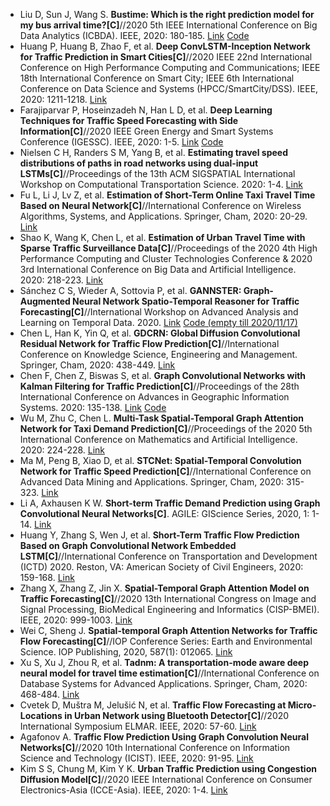 * Liu D, Sun J, Wang S. <b>Bustime: Which is the right prediction model for my bus arrival time?[C]</b>//2020 5th IEEE International Conference on Big Data Analytics (ICBDA). IEEE, 2020: 180-185. [Link](https://ieeexplore.ieee.org/abstract/document/9101265/) [Code](https://github.com/swangcs/BusGPS/final)
* Huang P, Huang B, Zhao F, et al. <b>Deep ConvLSTM-Inception Network for Traffic Prediction in Smart Cities[C]</b>//2020 IEEE 22nd International Conference on High Performance Computing and Communications; IEEE 18th International Conference on Smart City; IEEE 6th International Conference on Data Science and Systems (HPCC/SmartCity/DSS). IEEE, 2020: 1211-1218. [Link](https://ieeexplore.ieee.org/abstract/document/9407933/)
* Farajiparvar P, Hoseinzadeh N, Han L D, et al. <b>Deep Learning Techniques for Traffic Speed Forecasting with Side Information[C]</b>//2020 IEEE Green Energy and Smart Systems Conference (IGESSC). IEEE, 2020: 1-5. [Link](https://ieeexplore.ieee.org/abstract/document/9285132/) [Code](https://github.com/parinazfa/Traffic-Speed-Prediction-with-WaveNet-Model)
* Nielsen C H, Randers S M, Yang B, et al. <b>Estimating travel speed distributions of paths in road networks using dual-input LSTMs[C]</b>//Proceedings of the 13th ACM SIGSPATIAL International Workshop on Computational Transportation Science. 2020: 1-4. [Link](https://dl.acm.org/doi/abs/10.1145/3423457.3429364)
* Fu L, Li J, Lv Z, et al. <b>Estimation of Short-Term Online Taxi Travel Time Based on Neural Network[C]</b>//International Conference on Wireless Algorithms, Systems, and Applications. Springer, Cham, 2020: 20-29. [Link](https://link.springer.com/chapter/10.1007/978-3-030-59019-2_3)
* Shao K, Wang K, Chen L, et al. <b>Estimation of Urban Travel Time with Sparse Traffic Surveillance Data[C]</b>//Proceedings of the 2020 4th High Performance Computing and Cluster Technologies Conference & 2020 3rd International Conference on Big Data and Artificial Intelligence. 2020: 218-223. [Link](https://dl.acm.org/doi/abs/10.1145/3409501.3409539)
* Sánchez C S, Wieder A, Sottovia P, et al. <b>GANNSTER: Graph-Augmented Neural Network Spatio-Temporal Reasoner for Traffic Forecasting[C]</b>//International Workshop on Advanced Analysis and Learning on Temporal Data. 2020. [Link](https://project.inria.fr/aaltd20/files/2020/08/AALTD_20_paper_Sanchez.pdf) [Code (empty till 2020/11/17)](https://github.com/csalort/GANNSTER)
* Chen L, Han K, Yin Q, et al. <b>GDCRN: Global Diffusion Convolutional Residual Network for Traffic Flow Prediction[C]</b>//International Conference on Knowledge Science, Engineering and Management. Springer, Cham, 2020: 438-449. [Link](https://link.springer.com/chapter/10.1007/978-3-030-55393-7_39)
* Chen F, Chen Z, Biswas S, et al. <b>Graph Convolutional Networks with Kalman Filtering for Traffic Prediction[C]</b>//Proceedings of the 28th International Conference on Advances in Geographic Information Systems. 2020: 135-138. [Link](https://dl.acm.org/doi/abs/10.1145/3397536.3422257) [Code](https://github.com/Fanglanc/DKFN)
* Wu M, Zhu C, Chen L. <b>Multi-Task Spatial-Temporal Graph Attention Network for Taxi Demand Prediction[C]</b>//Proceedings of the 2020 5th International Conference on Mathematics and Artificial Intelligence. 2020: 224-228. [Link](https://dl.acm.org/doi/abs/10.1145/3395260.3395266)
* Ma M, Peng B, Xiao D, et al. <b>STCNet: Spatial-Temporal Convolution Network for Traffic Speed Prediction[C]</b>//International Conference on Advanced Data Mining and Applications. Springer, Cham, 2020: 315-323. [Link](https://link.springer.com/chapter/10.1007/978-3-030-65390-3_24)
* Li A, Axhausen K W. <b>Short-term Traffic Demand Prediction using Graph Convolutional Neural Networks[C]</b>. AGILE: GIScience Series, 2020, 1: 1-14. [Link](https://agile-giss.copernicus.org/articles/1/12/2020/agile-giss-1-12-2020.html)
* Huang Y, Zhang S, Wen J, et al. <b>Short-Term Traffic Flow Prediction Based on Graph Convolutional Network Embedded LSTM[C]</b>//International Conference on Transportation and Development (ICTD) 2020. Reston, VA: American Society of Civil Engineers, 2020: 159-168. [Link](https://ascelibrary.org/doi/abs/10.1061/9780784483152.014)
* Zhang X, Zhang Z, Jin X. <b>Spatial-Temporal Graph Attention Model on Traffic Forecasting[C]</b>//2020 13th International Congress on Image and Signal Processing, BioMedical Engineering and Informatics (CISP-BMEI). IEEE, 2020: 999-1003. [Link](https://ieeexplore.ieee.org/abstract/document/9263680)
* Wei C, Sheng J. <b>Spatial-temporal Graph Attention Networks for Traffic Flow Forecasting[C]</b>//IOP Conference Series: Earth and Environmental Science. IOP Publishing, 2020, 587(1): 012065. [Link](https://iopscience.iop.org/article/10.1088/1755-1315/587/1/012065/meta)
* Xu S, Xu J, Zhou R, et al. <b>Tadnm: A transportation-mode aware deep neural model for travel time estimation[C]</b>//International Conference on Database Systems for Advanced Applications. Springer, Cham, 2020: 468-484. [Link](https://link.springer.com/chapter/10.1007/978-3-030-59410-7_32)
* Cvetek D, Muštra M, Jelušić N, et al. <b>Traffic Flow Forecasting at Micro-Locations in Urban Network using Bluetooth Detector[C]</b>//2020 International Symposium ELMAR. IEEE, 2020: 57-60. [Link](https://ieeexplore.ieee.org/abstract/document/9219023/)
* Agafonov A. <b>Traffic Flow Prediction Using Graph Convolution Neural Networks[C]</b>//2020 10th International Conference on Information Science and Technology (ICIST). IEEE, 2020: 91-95. [Link](https://ieeexplore.ieee.org/abstract/document/9201971)
* Kim S S, Chung M, Kim Y K. <b>Urban Traffic Prediction using Congestion Diffusion Model[C]</b>//2020 IEEE International Conference on Consumer Electronics-Asia (ICCE-Asia). IEEE, 2020: 1-4. [Link](https://ieeexplore.ieee.org/abstract/document/9276823/)
